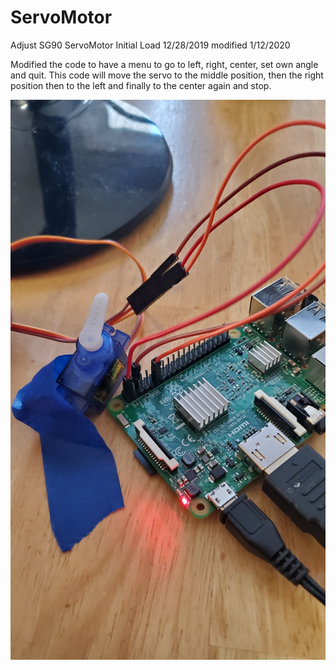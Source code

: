 # ServoMotor
Adjust SG90 ServoMotor
Initial Load 12/28/2019
modified 1/12/2020

Modified the code to have a menu to go to left, right, center, set own angle
and quit.
This code will move the servo to the middle position, then the right position 
then to the left and finally to the center again and stop.

![show connection](/images/ServoConnection.jpg)
